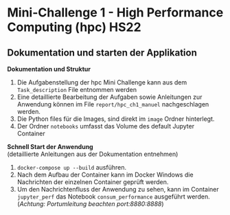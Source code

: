 # Mini-Challenge 1 - High Performance Computing (hpc) HS22

## Dokumentation und starten der Applikation
**Dokumentation und Struktur**  
1. Die Aufgabenstellung der hpc Mini Challenge kann aus dem `Task_description` File entnommen werden
2. Eine detaillierte Bearbeitung der Aufgaben sowie Anleitungen zur Anwendung können im File `report/hpc_ch1_manuel` nachgeschlagen werden.
3. Die Python files für die Images, sind direkt im `image` Ordner hinterlegt.
4. Der Ordner `notebooks` umfasst das Volume des default Jupyter Container


**Schnell Start der Anwendung**  
(detaillierte Anleitungen aus der Dokumentation entnehmen)
1. `docker-compose up --build` ausführen.
2. Nach dem Aufbau der Container kann im Docker Windows die Nachrichten der einzelnen Container geprüft werden.
3. Um den Nachrichtenfluss der Anwendung zu sehen, kann im Container `jupyter_perf` das Notebook `consum_performance` ausgeführt werden. (*Achtung: Portumleitung beachten port:8880:8888*)